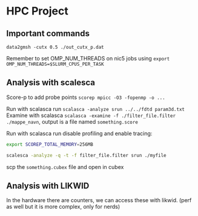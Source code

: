 # HPC Project

## Important commands 

`data2gmsh -cutx 0.5 ./out_cutx_p.dat`

Remember to set OMP_NUM_THREADS on nic5 jobs using `export OMP_NUM_THREADS=$SLURM_CPUS_PER_TASK`

## Analysis with scalesca

Score-p to add probe points `scorep mpicc -O3 -fopenmp -o ...`

Run with scalasca run `scalasca -analyze srun ../../fdtd param3d.txt`
Examine with scalasca `scalasca -examine -f ./filter_file.filter  ./mappe_navn`, output is a file named `something.score`

Run with scalasca run disable profiling and enable tracing:

```bash
export SCOREP_TOTAL_MEMORY=256MB

scalesca -analyze -q -t -f filter_file.filter srun ./myfile
```

scp the `something.cubex` file and open in cubex

## Analysis with LIKWID

In the hardware there are counters, we can access these with likwid. (perf as well but it is more complex, only for nerds)




